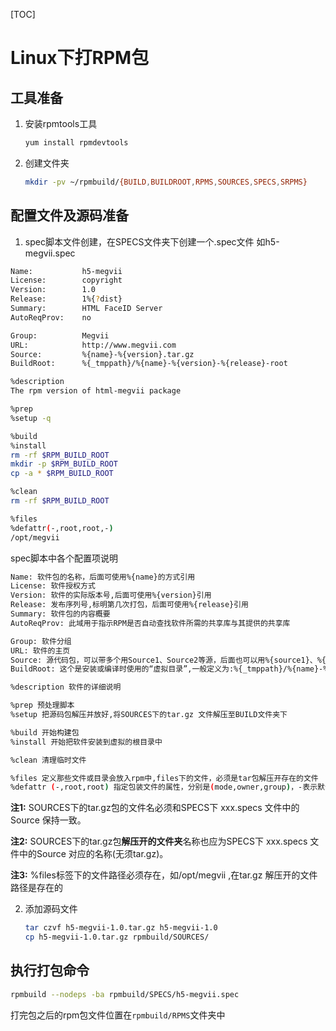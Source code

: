 [TOC]

# Linux下打RPM包

## 工具准备

1. 安装rpmtools工具

   ```sh
   yum install rpmdevtools
   ```

2. 创建文件夹

   ```sh
   mkdir -pv ~/rpmbuild/{BUILD,BUILDROOT,RPMS,SOURCES,SPECS,SRPMS}
   ```



## 配置文件及源码准备

1.  spec脚本文件创建，在SPECS文件夹下创建一个.spec文件 如h5-megvii.spec

   ```sh
   Name:           h5-megvii
   License:        copyright
   Version:        1.0
   Release:        1%{?dist}
   Summary:        HTML FaceID Server
   AutoReqProv:    no

   Group:          Megvii
   URL:            http://www.megvii.com
   Source:         %{name}-%{version}.tar.gz
   BuildRoot:      %{_tmppath}/%{name}-%{version}-%{release}-root

   %description
   The rpm version of html-megvii package

   %prep
   %setup -q

   %build
   %install
   rm -rf $RPM_BUILD_ROOT
   mkdir -p $RPM_BUILD_ROOT
   cp -a * $RPM_BUILD_ROOT

   %clean
   rm -rf $RPM_BUILD_ROOT

   %files
   %defattr(-,root,root,-)
   /opt/megvii

   ```

   spec脚本中各个配置项说明

   ```sh
   Name: 软件包的名称，后面可使用%{name}的方式引用
   License: 软件授权方式
   Version: 软件的实际版本号,后面可使用%{version}引用
   Release: 发布序列号,标明第几次打包，后面可使用%{release}引用
   Summary: 软件包的内容概要
   AutoReqProv: 此域用于指示RPM是否自动查找软件所需的共享库与其提供的共享库

   Group: 软件分组
   URL: 软件的主页
   Source: 源代码包，可以带多个用Source1、Source2等源，后面也可以用%{source1}、%{source2}引用
   BuildRoot: 这个是安装或编译时使用的“虚拟目录”,一般定义为:%{_tmppath}/%{name}-%{version}-%{release}-root

   %description 软件的详细说明

   %prep 预处理脚本
   %setup 把源码包解压并放好,将SOURCES下的tar.gz 文件解压至BUILD文件夹下

   %build 开始构建包
   %install 开始把软件安装到虚拟的根目录中

   %clean 清理临时文件

   %files 定义那些文件或目录会放入rpm中,files下的文件，必须是tar包解压开存在的文件
   %defattr (-,root,root) 指定包装文件的属性，分别是(mode,owner,group)，-表示默认值，对文本文件是0644，可执行文件是0755
   ```

   **注1:**	SOURCES下的tar.gz包的文件名必须和SPECS下 xxx.specs  文件中的Source 保持一致。

   **注2:**	SOURCES下的tar.gz包**解压开的文件夹**名称也应为SPECS下 xxx.specs  文件中的Source 对应的名称(无须tar.gz)。

   **注3:**	%files标签下的文件路径必须存在，如/opt/megvii ,在tar.gz 解压开的文件路径是存在的

2. 添加源码文件

   ```sh
   tar czvf h5-megvii-1.0.tar.gz h5-megvii-1.0
   cp h5-megvii-1.0.tar.gz rpmbuild/SOURCES/
   ```

## 执行打包命令

```sh
rpmbuild --nodeps -ba rpmbuild/SPECS/h5-megvii.spec
```

打完包之后的rpm包文件位置在`rpmbuild/RPMS`文件夹中
